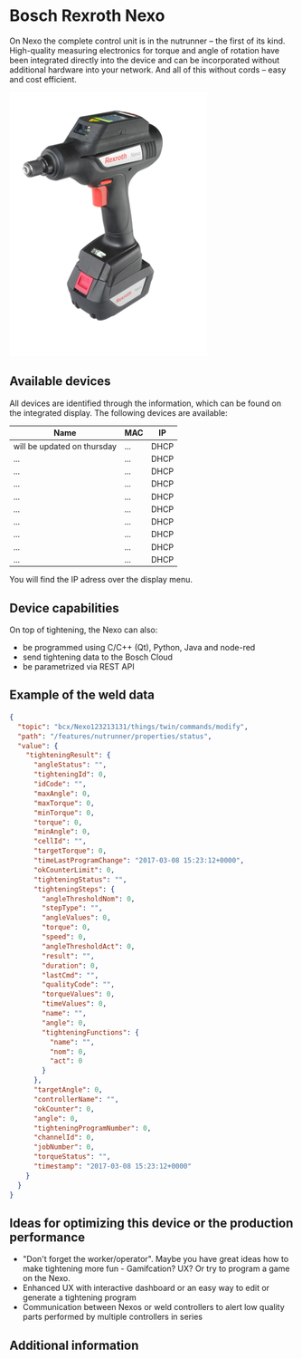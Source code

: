 # Bosch Rexroth Nexo 

On Nexo the complete control unit is in the nutrunner – the first of its kind. High-quality measuring electronics for torque and angle of rotation have been integrated directly into the device and can be incorporated without additional hardware into your network. And all of this without cords – easy and cost efficient.

![Bosch Rexroth Nexo](images/Bosch_Nexo.png "Bosch Rexroth Nexo")
## Available devices

All devices are identified through the information, which can be found on the integrated display. 
The following devices are available:

|         Name            |          MAC        |   IP   |
|-------------------------|---------------------|--------|
|  will be updated on thursday  |  ...  |  DHCP  |
|  ...  	  |  ...  |  DHCP  |
|  ...        |  ...  |  DHCP  |
|  ...        |  ...  |  DHCP  |
|  ...        |  ...  |  DHCP  |
|  ...        |  ...  |  DHCP  |
|  ...        |  ...  |  DHCP  |
|  ...        |  ...  |  DHCP  |
|  ...        |  ...  |  DHCP  |
|  ...        |  ...  |  DHCP  |

You will find the IP adress over the display menu. 


## Device capabilities

On top of tightening, the Nexo can also:
- be programmed using C/C++ (Qt), Python, Java and node-red
- send tightening data to the Bosch Cloud 
- be parametrized via REST API


## Example of the weld data
```JSON
{
  "topic": "bcx/Nexo123213131/things/twin/commands/modify",
  "path": "/features/nutrunner/properties/status",
  "value": {
    "tighteningResult": {
      "angleStatus": "",
      "tighteningId": 0,
      "idCode": "",
      "maxAngle": 0,
      "maxTorque": 0,
      "minTorque": 0,
      "torque": 0,
      "minAngle": 0,
      "cellId": "",
      "targetTorque": 0,
      "timeLastProgramChange": "2017-03-08 15:23:12+0000",
      "okCounterLimit": 0,
      "tighteningStatus": "",
      "tighteningSteps": {
        "angleThresholdNom": 0,
        "stepType": "",
        "angleValues": 0,
        "torque": 0,
        "speed": 0,
        "angleThresholdAct": 0,
        "result": "",
        "duration": 0,
        "lastCmd": "",
        "qualityCode": "",
        "torqueValues": 0,
        "timeValues": 0,
        "name": "",
        "angle": 0,
        "tighteningFunctions": {
          "name": "",
          "nom": 0,
          "act": 0
        }
      },
      "targetAngle": 0,
      "controllerName": "",
      "okCounter": 0,
      "angle": 0,
      "tighteningProgramNumber": 0,
      "channelId": 0,
      "jobNumber": 0,
      "torqueStatus": "",
      "timestamp": "2017-03-08 15:23:12+0000"
    }
  }
}
```

## Ideas for optimizing this device or the production performance
- "Don't forget the worker/operator". Maybe you have great ideas how to make tightening more fun - Gamifcation? UX? Or try to program a game on the Nexo.
- Enhanced UX with interactive dashboard or an easy way to edit or generate a tightening program
- Communication between Nexos or weld controllers  to alert low quality parts performed by multiple controllers in series


## Additional information

